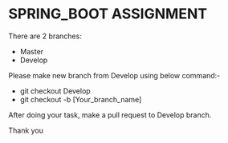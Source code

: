 # SPRING_BOOT ASSIGNMENT

There are 2 branches:
 - Master
 - Develop

Please make new branch from Develop using below command:-
   -  git checkout Develop
   -  git checkout -b [Your_branch_name]

After doing your task, make a pull request to Develop branch.


Thank you



